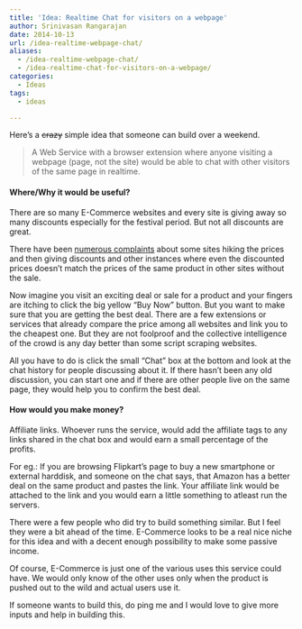 ```yaml
---
title: 'Idea: Realtime Chat for visitors on a webpage'
author: Srinivasan Rangarajan
date: 2014-10-13
url: /idea-realtime-webpage-chat/
aliases:
  - /idea-realtime-webpage-chat/
  - /idea-realtime-chat-for-visitors-on-a-webpage/
categories:
  - Ideas
tags:
  - ideas

---
```

Here&#8217;s a <del>crazy</del> simple idea that someone can build over a weekend.

> A Web Service with a browser extension where anyone visiting a webpage (page, not the site) would be able to chat with other visitors of the same page in realtime.

<!--more-->

#### Where/Why it would be useful?

There are so many E-Commerce websites and every site is giving away so many discounts especially for the festival period. But not all discounts are great.

There have been [numerous complaints][1] about some sites hiking the prices and then giving discounts and other instances where even the discounted prices doesn&#8217;t match the prices of the same product in other sites without the sale.

Now imagine you visit an exciting deal or sale for a product and your fingers are itching to click the big yellow &#8220;Buy Now&#8221; button. But you want to make sure that you are getting the best deal. There are a few extensions or services that already compare the price among all websites and link you to the cheapest one. But they are not foolproof and the collective intelligence of the crowd is any day better than some script scraping websites.

All you have to do is click the small &#8220;Chat&#8221; box at the bottom and look at the chat history for people discussing about it. If there hasn&#8217;t been any old discussion, you can start one and if there are other people live on the same page, they would help you to confirm the best deal.

#### How would you make money?

Affiliate links. Whoever runs the service, would add the affiliate tags to any links shared in the chat box and would earn a small percentage of the profits.

For eg.: If you are browsing Flipkart&#8217;s page to buy a new smartphone or external harddisk, and someone on the chat says, that Amazon has a better deal on the same product and pastes the link. Your affiliate link would be attached to the link and you would earn a little something to atleast run the servers.

There were a few people who did try to build something similar. But I feel they were a bit ahead of the time. E-Commerce looks to be a real nice niche for this idea and with a decent enough possibility to make some passive income.

Of course, E-Commerce is just one of the various uses this service could have. We would only know of the other uses only when the product is pushed out to the wild and actual users use it.

If someone wants to build this, do ping me and I would love to give more inputs and help in building this.

 [1]: http://missionsharingknowledge.com/flipkarts-the-big-billion-day-a-pricing-scam/